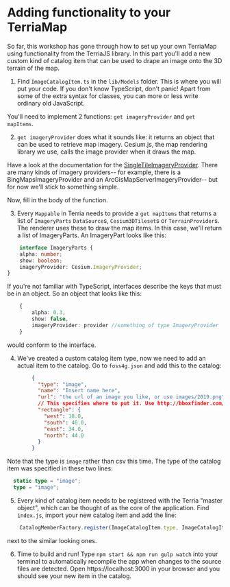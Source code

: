 # Adding functionality to your TerriaMap



So far, this workshop has gone through how to set up your own TerriaMap using functionality from the TerriaJS library. In this part you'll add a new custom kind of catalog item that can be used to drape an image onto the 3D terrain of the map.

1) Find `ImageCatalogItem.ts` in the `lib/Models` folder. This is where you will put your code. If you don't know TypeScript, don't panic! Apart from some of the extra syntax for classes, you can more or less write ordinary old JavaScript.

You'll need to implement 2 functions: `get imageryProvider` and `get mapItems`.

2) `get imageryProvider` does what it sounds like: it returns an object that can be used to retrieve map imagery. Cesium.js, the map rendering library we use, calls the image provider when it draws the map.

Have a look at the documentation for the [SingleTileImageryProvider](https://cesiumjs.org/Cesium/Build/Documentation/SingleTileImageryProvider.html?classFilter=imageryProvider). There are many kinds of imagery providers-- for example, there is a BingMapsImageryProvider and an ArcGisMapServerImageryProvider-- but for now we'll stick to something simple.

Now, fill in the body of the function.

3) Every `Mappable` in Terria needs to provide a `get mapItems` that returns a list of `ImageryParts` `DataSource`s, `Cesium3DTileset`s or `TerrainProvider`s. The renderer uses these to draw the map items. In this case, we'll return a list of ImageryParts. An ImageryPart looks like this:

```ts
    interface ImageryParts {
    alpha: number;
    show: boolean;
    imageryProvider: Cesium.ImageryProvider;
}
```

If you're not familiar with TypeScript, interfaces describe the keys that must be in an object. So an object that looks like this:

```ts
    {
        alpha: 0.3,
        show: false,
        imageryProvider: provider //something of type ImageryProvider
    }
```

would conform to the interface.

4) We've created a custom catalog item type, now we need to add an actual item to the catalog. Go to `foss4g.json` and add this to the catalog:

```json
        {
          "type": "image",
          "name": "Insert name here",
          "url": "the url of an image you like, or use images/2019.png",
          // This specifies where to put it. Use http://bboxfinder.com/ to pick the latitudes and longitudes of a bounding box, or use the one below.
          "rectangle": {
            "west": 18.0,
            "south": 40.0,
            "east": 34.0,
            "north": 44.0
          }
        }
```
Note that the type is `image` rather than csv this time. The type of the catalog item was specified in these two lines:

```ts
  static type = "image";
  type = "image";
```

5) Every kind of catalog item needs to be registered with the Terria "master object", which can be thought of as the core of the application. Find `index.js`, import your new catalog item and add the line:

```ts
    CatalogMemberFactory.register(ImageCatalogItem.type, ImageCatalogItem);
```

next to the similar looking ones.

6) Time to build and run! Type `npm start && npm run gulp watch` into your terminal to automatically recompile the app when changes to the source files are detected. Open https://localhost:3000 in your browser and you should see your new item in the catalog.
